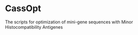 # CassOpt
The scripts for optimization of mini-gene sequences with Minor Histocompatibility Antigenes
